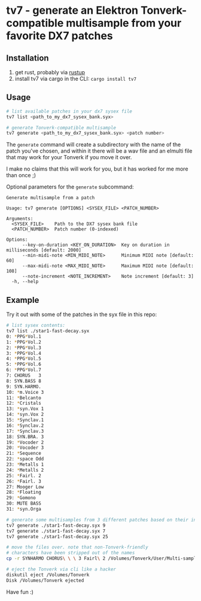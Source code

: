 # tv7 - generate an Elektron Tonverk-compatible multisample from your favorite DX7 patches

## Installation

1. get rust, probably via [rustup](https://rustup.rs)
2. install tv7 via cargo in the CLI: `cargo install tv7`

## Usage

```sh
# list available patches in your dx7 sysex file
tv7 list <path_to_my_dx7_sysex_bank.syx>

# generate Tonverk-compatible multisample
tv7 generate <path_to_my_dx7_sysex_bank.syx> <patch number>
```

The `generate` command will create a subdirectory with the name of the patch you've chosen, and within it there will be a wav file and an elmulti file that may work for your Tonverk if you move it over.

I make no claims that this will work for you, but it has worked for me more than once ;)


Optional parameters for the `generate` subcommand:
```
Generate multisample from a patch

Usage: tv7 generate [OPTIONS] <SYSEX_FILE> <PATCH_NUMBER>

Arguments:
  <SYSEX_FILE>    Path to the DX7 sysex bank file
  <PATCH_NUMBER>  Patch number (0-indexed)

Options:
      --key-on-duration <KEY_ON_DURATION>  Key on duration in milliseconds [default: 2000]
      --min-midi-note <MIN_MIDI_NOTE>      Minimum MIDI note [default: 60]
      --max-midi-note <MAX_MIDI_NOTE>      Maximum MIDI note [default: 108]
      --note-increment <NOTE_INCREMENT>    Note increment [default: 3]
  -h, --help
```

## Example

Try it out with some of the patches in the syx file in this repo:
```sh
# list sysex contents:
tv7 list ./star1-fast-decay.syx
0: *PPG*Vol.1
1: *PPG*Vol.2
2: *PPG*Vol.3
3: *PPG*Vol.4
4: *PPG*Vol.5
5: *PPG*Vol.6
6: *PPG*Vol.7
7: CHORUS   3
8: SYN.BASS 8
9: SYN.HARMO.
10: *m.Voice 3
11: *Belcanto
12: *Cristals
13: *syn.Vox 1
14: *syn.Vox 2
15: *Synclav.1
16: *Synclav.2
17: *Synclav.3
18: SYN.BRA. 3
19: *Vocoder 2
20: *Vocoder 3
21: *Sequence
22: *space Odd
23: *Metalls 1
24: *Metalls 2
25: *Fairl. 2
26: *Fairl. 3
27: Mooger Low
28: *Floating
29: *Gomono
30: MUTE BASS
31: *syn.Orga

# generate some multisamples from 3 different patches based on their index listed above:
tv7 generate ./star1-fast-decay.syx 9
tv7 generate ./star1-fast-decay.syx 7
tv7 generate ./star1-fast-decay.syx 25

# move the files over. note that non-Tonverk-friendly
# characters have been stripped out of the names
cp -r SYNHARMO CHORUS\ \ \ 3 Fairl\ 2 /Volumes/Tonverk/User/Multi-sampled\ Instruments

# eject the Tonverk via cli like a hacker
diskutil eject /Volumes/Tonverk
Disk /Volumes/Tonverk ejected
```

Have fun :)
